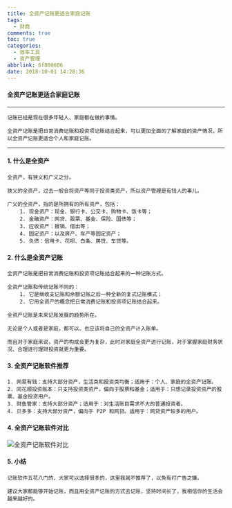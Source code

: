 ```yaml
---
title: 全资产记账更适合家庭记账
tags:
  - 财商
comments: true
toc: true
categories:
  - 效率工具
  - 资产管理
abbrlink: 6f800606
date: 2018-10-01 14:28:36
---
```

<script type="text/javascript" src="/js/src/bai.js"></script>

#### 全资产记账更适合家庭记账

---

    记账已经是现在很多年轻人、家庭都在做的事情。

    全资产记账是把日常消费记账和投资项记账结合起来，可以更加全面的了解家庭的资产情况，所以全资产记账更适合个人和家庭记账。

---
#### 1. 什么是全资产

    全资产，有狭义和广义之分。

    狭义的全资产，过去一般会将资产等同于投资类资产，所以资产管理是有钱人的事儿。

    广义的全资产，指的是所拥有的所有资产，包括：
        1. 现金资产：现金、银行卡、公交卡、购物卡、饭卡等；
        2. 金融资产：网贷、股票、基金、保险、国债等；
        3. 应收资产：报销、借出等；
        4. 固定资产：以及房产、车产等固定资产；
        5. 负债：信用卡、花呗、白条、房贷、车贷等。

#### 2. 什么是全资产记账

    全资产记账是把日常消费记账和投资项记账结合起来的一种记账方式。

    全资产记账和传统记账不同的：
        1. 它是继收支记账和余额记账之后一种全新的复式记账模式；
        2. 它用全资产的概念把日常消费记账和投资项记账结合起来。

    全资产记账是未来记账发展的趋势所在。

    无论是个人或者是家庭，都可以、也应该将自己的全资产计入账单。

    而且对于家庭来说，资产的构成会更为复杂，此时对家庭全资产进行记账，对于掌握家庭财务状况、合理进行理财投资就更为重要。


#### 3. 全资产记账软件推荐

    1. 网易有钱：支持大部分资产，生活类和投资类均衡；适用于：个人、家庭的全资产记账。
    2. 同花顺投资账本：只支持投资类资产，偏向于股票和基金；适用于：只想记录投资资产的股票、基金投资用户。
    3. 财鱼管家：支持大部分资产；适用于：对生活账目需求不大的普通投资者。
    4. 贝多多：支持大部分资产，偏向于 P2P 和网贷。适用于：网贷资产较多的用户。

#### 4. 全资产记账软件对比

![全资产记账软件对比](/images/018/8bbQkrN.jpg)

#### 5. 小结


    记账软件五花八门的，大家可以选择很多的，这里我就不推荐了，以免有打广告之嫌。

    建议大家都能够开始记账，而且用全资产记账的方式去记账，坚持时间长了，我相信你的生活会越来越好的。
